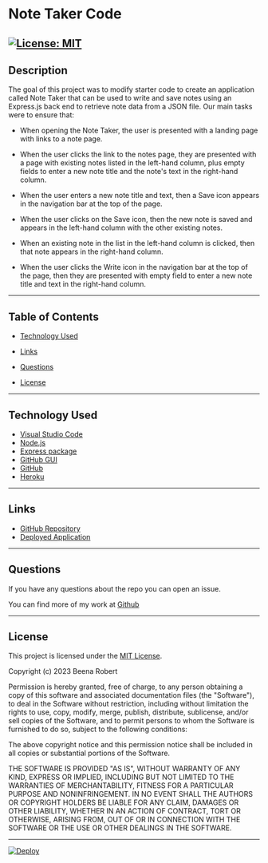 # Note Taker Code

[![License: MIT](https://img.shields.io/badge/License-MIT-yellow.svg)](https://opensource.org/licenses/MIT)
---

## Description

The goal of this project was to modify starter code to create an application called Note Taker that can be used to write and save notes using an Express.js back end to retrieve note data from a JSON file. Our main tasks were to ensure that:

- When opening the Note Taker, the user is presented with a landing page with links to a note page.

- When the user clicks the link to the notes page, they are presented with a page with existing notes listed in the left-hand column, plus empty fields to enter a new note title and the note's text in the right-hand column.

- When the user enters a new note title and text, then a Save icon appears in the navigation bar at the top of the page.

- When the user clicks on the Save icon, then the new note is saved and appears in the left-hand column with the other existing notes.

- When an existing note in the list in the left-hand column is clicked, then that note appears in the right-hand column.

- When the user clicks the Write icon in the navigation bar at the top of the page, then they are presented with empty field to enter a new note title and text in the right-hand column.

---

## Table of Contents

- [Technology Used](#technology-used)

- [Links](#links)

- [Questions](#questions)

- [License](#license)

---

## Technology Used

- [Visual Studio Code](https://code.visualstudio.com/)
- [Node.js](https://nodejs.org/en/)
- [Express package](https://www.npmjs.com/package/express)
- [GitHub GUI](https://desktop.github.com/)
- [GitHub](https://www.github.com)
- [Heroku](https://www.heroku.com)

---

## Links

- [GitHub Repository](https://github.com/Beenarob/Note-Taker-BR)
- [Deployed Application](https://beenarob.github.io/Note-Taker-BR/)

---

## Questions

If you have any questions about the repo you can open an issue.

You can find more of my work at [Github](https://www.github.com/tracye1083)

---

## License

This project is licensed under the [MIT License](https://choosealicense.com/licenses/mit).

Copyright (c) 2023 Beena Robert

Permission is hereby granted, free of charge, to any person obtaining a copy of this software and associated documentation files (the "Software"), to deal in the Software without restriction, including without limitation the rights to use, copy, modify, merge, publish, distribute, sublicense, and/or sell copies of the Software, and to permit persons to whom the Software is furnished to do so, subject to the following conditions:

The above copyright notice and this permission notice shall be included in all copies or substantial portions of the Software.

THE SOFTWARE IS PROVIDED "AS IS", WITHOUT WARRANTY OF ANY KIND, EXPRESS OR IMPLIED, INCLUDING BUT NOT LIMITED TO THE WARRANTIES OF MERCHANTABILITY, FITNESS FOR A PARTICULAR PURPOSE AND NONINFRINGEMENT. IN NO EVENT SHALL THE AUTHORS OR COPYRIGHT HOLDERS BE LIABLE FOR ANY CLAIM, DAMAGES OR OTHER LIABILITY, WHETHER IN AN ACTION OF CONTRACT, TORT OR OTHERWISE, ARISING FROM, OUT OF OR IN CONNECTION WITH THE SOFTWARE OR THE USE OR OTHER DEALINGS IN THE
SOFTWARE.

---

[![Deploy](https://www.herokucdn.com/deploy/button.svg)](https://heroku.com/deploy)
